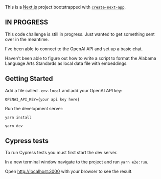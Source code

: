 This is a [Next.js](https://nextjs.org/) project bootstrapped with [`create-next-app`](https://github.com/vercel/next.js/tree/canary/packages/create-next-app).

## IN PROGRESS 
This code challenge is still in progress. Just wanted to get something sent over in the meantime.

I've been able to connect to the OpenAI API and set up a basic chat. 

Haven't been able to figure out how to write a script to format the Alabama Language Arts Standards as local data file with embeddings.

## Getting Started

Add a file called `.env.local` and add your OpenAI API key: 

`OPENAI_API_KEY={your api key here}`

Run the development server:

`yarn install`

`yarn dev`

## Cypress tests

To run Cypress tests you must first start the dev server. 

In a new terminal window navigate to the project and run `yarn e2e:run`.

Open [http://localhost:3000](http://localhost:3000) with your browser to see the result.
